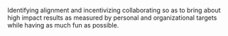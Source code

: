 Identifying alignment and incentivizing collaborating so as to bring about high impact results as measured by personal and organizational targets while having as much fun as possible.